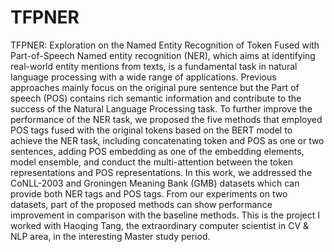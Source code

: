 # TFPNER
TFPNER: Exploration on the Named Entity Recognition of Token Fused with Part-of-Speech
Named entity recognition (NER), which aims at identifying real-world entity mentions from texts, is a fundamental task in natural language processing with a wide range of applications. 
Previous approaches mainly focus on the original pure sentence but the Part of speech (POS) contains rich semantic information and contribute to the success of the Natural Language Processing task. 
To further improve the performance of the NER task, we proposed the five methods that employed POS tags fused with the original tokens based on the BERT model to achieve the NER task, including concatenating token and POS as one or two sentences, adding POS embedding as one of the embedding elements, model ensemble, and conduct the multi-attention between the token representations and POS representations. 
In this work, we addressed the CoNLL-2003 and Groningen Meaning Bank (GMB) datasets which can provide both NER tags and POS tags. From our experiments on two datasets, part of the proposed methods can show performance improvement in comparison with the baseline methods.
This is the project I worked with Haoqing Tang, the extraordinary computer scientist in CV & NLP area, in the interesting Master study period.
